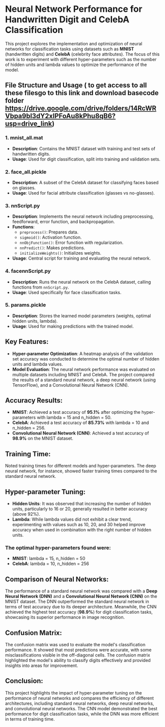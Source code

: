 
# Neural Network Performance for Handwritten Digit and CelebA Classification

This project explores the implementation and optimization of neural networks for classification tasks using datasets such as **MNIST** (handwritten digits) and **CelebA** (celebrity face attributes). The focus of this work is to experiment with different hyper-parameters such as the number of hidden units and lambda values to optimize the performance of the model.


## File Structure and Usage ( to get access to all these filesgo to this link and download basecode folder https://drive.google.com/drive/folders/14RcWRVbpa9bl3dY2xIPFoAu8kPhu8qB6?usp=drive_link)

### 1. **mnist_all.mat**
   - **Description**: Contains the MNIST dataset with training and test sets of handwritten digits.
   - **Usage**: Used for digit classification, split into training and validation sets.

### 2. **face_all.pickle**
   - **Description**: A subset of the CelebA dataset for classifying faces based on glasses.
   - **Usage**: Used for facial attribute classification (glasses vs no-glasses).

### 3. **nnScript.py**
   - **Description**: Implements the neural network including preprocessing, feedforward, error function, and backpropagation.
   - **Functions**: 
     - `preprocess()`: Prepares data.
     - `sigmoid()`: Activation function.
     - `nnObjFunction()`: Error function with regularization.
     - `nnPredict()`: Makes predictions.
     - `initializeWeights()`: Initializes weights.
   - **Usage**: Central script for training and evaluating the neural network.

### 4. **facennScript.py**
   - **Description**: Runs the neural network on the CelebA dataset, calling functions from `nnScript.py`.
   - **Usage**: Used specifically for face classification tasks.

### 5. **params.pickle**
   - **Description**: Stores the learned model parameters (weights, optimal hidden units, lambda).
   - **Usage**: Used for making predictions with the trained model.


## Key Features:
- **Hyper-parameter Optimization**: A heatmap analysis of the validation set accuracy was conducted to determine the optimal number of hidden units and lambda values.
- **Model Evaluation**: The neural network performance was evaluated on multiple datasets including MNIST and CelebA. The project compared the results of a standard neural network, a deep neural network (using TensorFlow), and a Convolutional Neural Network (CNN).

## Accuracy Results:
- **MNIST**: Achieved a test accuracy of **95.1%** after optimizing the hyper-parameters with lambda = 15 and n_hidden = 50.
- **CelebA**: Achieved a test accuracy of **85.73%** with lambda = 10 and n_hidden = 256.
- **Convolutional Neural Network (CNN)**: Achieved a test accuracy of **98.9%** on the MNIST dataset.

## Training Time:
Noted training times for different models and hyper-parameters. The deep neural network, for instance, showed faster training times compared to the standard neural network.

## Hyper-parameter Tuning:
- **Hidden Units**: It was observed that increasing the number of hidden units, particularly to 16 or 20, generally resulted in better accuracy (above 92%).
- **Lambda**: While lambda values did not exhibit a clear trend, experimenting with values such as 10, 20, and 30 helped improve accuracy when used in combination with the right number of hidden units.

### The optimal hyper-parameters found were:
- **MNIST**: lambda = 15, n_hidden = 50
- **CelebA**: lambda = 10, n_hidden = 256

## Comparison of Neural Networks:
The performance of a standard neural network was compared with a **Deep Neural Network (DNN)** and a **Convolutional Neural Network (CNN)** on the MNIST dataset. The DNN outperformed the standard neural network in terms of test accuracy due to its deeper architecture. Meanwhile, the CNN achieved the highest test accuracy (**98.9%**) for digit classification tasks, showcasing its superior performance in image recognition.

## Confusion Matrix:
The confusion matrix was used to evaluate the model's classification performance. It showed that most predictions were accurate, with some misclassifications visible in the off-diagonal cells. The confusion matrix highlighted the model's ability to classify digits effectively and provided insights into areas for improvement.

## Conclusion:
This project highlights the impact of hyper-parameter tuning on the performance of neural networks and compares the efficiency of different architectures, including standard neural networks, deep neural networks, and convolutional neural networks. The CNN model demonstrated the best performance for digit classification tasks, while the DNN was more efficient in terms of training time.
